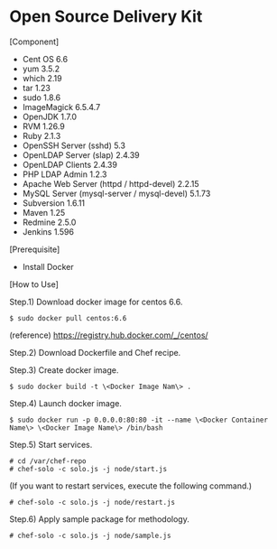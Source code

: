 # Open Source Delivery Kit

[Component]
* Cent OS 6.6
* yum 3.5.2
* which 2.19
* tar 1.23
* sudo 1.8.6
* ImageMagick 6.5.4.7
* OpenJDK 1.7.0
* RVM 1.26.9
* Ruby 2.1.3
* OpenSSH Server (sshd) 5.3
* OpenLDAP Server (slap) 2.4.39
* OpenLDAP Clients 2.4.39
* PHP LDAP Admin 1.2.3
* Apache Web Server (httpd / httpd-devel) 2.2.15
* MySQL Server (mysql-server / mysql-devel) 5.1.73
* Subversion 1.6.11
* Maven 1.25
* Redmine 2.5.0
* Jenkins 1.596


[Prerequisite]
* Install Docker


[How to Use]

Step.1) Download docker image for centos 6.6.

    $ sudo docker pull centos:6.6

 (reference)
 https://registry.hub.docker.com/_/centos/

Step.2) Download Dockerfile and Chef recipe.

Step.3) Create docker image.

    $ sudo docker build -t \<Docker Image Nam\> .

Step.4) Launch docker image.

    $ sudo docker run -p 0.0.0.0:80:80 -it --name \<Docker Container Name\> \<Docker Image Name\> /bin/bash

Step.5) Start services.

    # cd /var/chef-repo
    # chef-solo -c solo.js -j node/start.js

(If you want to restart services, execute the following command.)

    # chef-solo -c solo.js -j node/restart.js

Step.6) Apply sample package for methodology.

	# chef-solo -c solo.js -j node/sample.js
